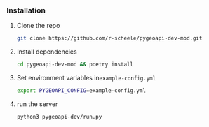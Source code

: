 
### Installation

1. Clone the repo
   ```sh
   git clone https://github.com/r-scheele/pygeoapi-dev-mod.git
   ```
2. Install dependencies
   ```sh
   cd pygeoapi-dev-mod && poetry install
   ```
3. Set environment variables in`example-config.yml`
   ```sh
   export PYGEOAPI_CONFIG=example-config.yml
   ```

3. run the server
   ```sh
   python3 pygeoapi-dev/run.py
   ```

